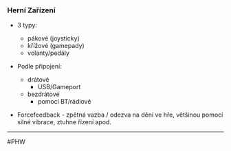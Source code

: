 ### Herní Zařízení

- 3 typy:
	- pákové (joysticky)
	- křížové (gamepady)
	- volanty/pedály

- Podle připojení:
	- drátové
		- USB/Gameport
	- bezdrátové
		- pomocí BT/rádiové

- Forcefeedback - zpětná vazba / odezva na dění ve hře, většinou pomocí silné vibrace, ztuhne řízení apod.

---

#PHW 